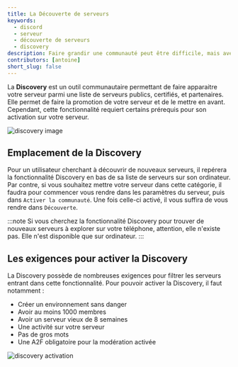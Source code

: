 ```yaml
---
title: La Découverte de serveurs
keywords:
  - discord
  - serveur
  - découverte de serveurs
  - discovery
description: Faire grandir une communauté peut être difficile, mais avec Discovery, vous pourrez propulser votre serveur parmi les plus grands.
contributors: [antoine]
short_slug: false
---
```


La **Discovery** est un outil communautaire permettant de faire apparaitre votre serveur parmi une liste de serveurs publics, certifiés, et partenaires. Elle permet de faire la promotion de votre serveur et de le mettre en avant. Cependant, cette fonctionnalité requiert certains prérequis pour son activation sur votre serveur. 

![discovery image](http://i.discord.fr/hWXQ.webp)

## Emplacement de la Discovery

Pour un utilisateur cherchant à découvrir de nouveaux serveurs, il repérera la fonctionnalité Discovery en bas de sa liste de serveurs sur son ordinateur. Par contre, si vous souhaitez mettre votre serveur dans cette catégorie, il faudra pour commencer vous rendre dans les paramètres du serveur, puis dans `Activer la communauté`. Une fois celle-ci activé, il vous suffira de vous rendre dans `Découverte`.

:::note Si vous cherchez la fonctionnalité Discovery pour trouver de nouveaux serveurs à explorer sur votre téléphone, attention, elle n'existe pas. Elle n'est disponible que sur ordinateur. :::

## Les exigences pour activer la Discovery

La Discovery possède de nombreuses exigences pour filtrer les serveurs entrant dans cette fonctionnalité. Pour pouvoir activer la Discovery, il faut notamment : 
* Créer un environnement sans danger
* Avoir au moins 1000 membres
* Avoir un serveur vieux de 8 semaines
* Une activité sur votre serveur
* Pas de gros mots
* Une A2F obligatoire pour la modération activée

![discovery activation](http://i.discord.fr/8CwM.webp)
